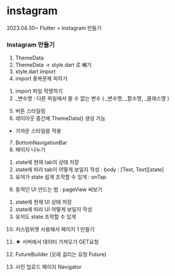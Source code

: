 # instagram
2023.04.30~
Flutter > instagram 만들기

### Instagram 만들기 
1. ThemeData 
2. ThemeData -> style.dart 로 뺴기 
3. style.dart import 
4. import 중복문제 피하기 
  1) import 파일 작명하기
  2) _변수명 : 다른 파일에서 쓸 수 없는 변수 ( _변수명, _함수명, _클래스명 )
5. 버튼 스타일링
6. 레이아웃 중간에 ThemeData() 생성 가능 
  - 가까운 스타일을 적용
7. BottomNavigationBar
8. 페이지 나누기
  1) state에 현재 tab의 상태 저장
  2) state에 따라 tab이 어떻게 보일지 작성 : body : [Text, Text][state]
  3) 유저가 state 쉽게 조작할 수 있게 : onTap 
9. 동적인 UI 만드는 법 : pageView 써보기 
  1) state에 현재 UI 상태 저장 
  2) state에 따라 UI 어떻게 보일지 작성 
  3) 유저도 state 조작할 수 있게
10. 커스텀위젯 사용해서 페이지 1 만들기
11. ★ 서버에서 데이터 가져오기 GET요청
12. FutureBuilder (오래 걸리는 요청 Future)

13. 사진 업로드 페이지 Navigator 